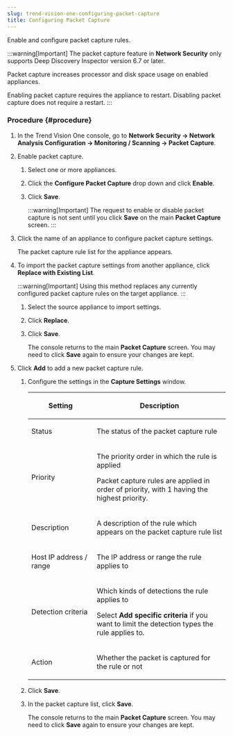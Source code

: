 ```yaml
---
slug: trend-vision-one-configuring-packet-capture
title: Configuring Packet Capture
---
```


Enable and configure packet capture rules.

:::warning[Important]
The packet capture feature in **Network Security** only supports Deep Discovery Inspector version 6.7 or later.

Packet capture increases processor and disk space usage on enabled appliances.

Enabling packet capture requires the appliance to restart. Disabling packet capture does not require a restart.
:::

### Procedure {#procedure}

1.  In the Trend Vision One console, go to **Network Security → Network Analysis Configuration → Monitoring / Scanning → Packet Capture**.

2.  Enable packet capture.

    1.  Select one or more appliances.

    2.  Click the **Configure Packet Capture** drop down and click **Enable**.

    3.  Click **Save**.

        :::warning[Important]
        The request to enable or disable packet capture is not sent until you click **Save** on the main **Packet Capture** screen.
        :::

3.  Click the name of an appliance to configure packet capture settings.

    The packet capture rule list for the appliance appears.

4.  To import the packet capture settings from another appliance, click **Replace with Existing List**.

    :::warning[Important]
    Using this method replaces any currently configured packet capture rules on the target appliance.
    :::

    1.  Select the source appliance to import settings.

    2.  Click **Replace**.

    3.  Click **Save**.

        The console returns to the main **Packet Capture** screen. You may need to click **Save** again to ensure your changes are kept.

5.  Click **Add** to add a new packet capture rule.

    1.  Configure the settings in the **Capture Settings** window.

        <table>
        <colgroup>
        <col style="width: 33%" />
        <col style="width: 67%" />
        </colgroup>
        <thead>
        <tr>
        <th><p>Setting</p></th>
        <th><p>Description</p></th>
        </tr>
        </thead>
        <tbody>
        <tr>
        <td><p>Status</p></td>
        <td><p>The status of the packet capture rule</p></td>
        </tr>
        <tr>
        <td><p>Priority</p></td>
        <td><p>The priority order in which the rule is applied</p>
        <p>Packet capture rules are applied in order of priority, with 1 having the highest priority.</p></td>
        </tr>
        <tr>
        <td><p>Description</p></td>
        <td><p>A description of the rule which appears on the packet capture rule list</p></td>
        </tr>
        <tr>
        <td><p>Host IP address / range</p></td>
        <td><p>The IP address or range the rule applies to</p></td>
        </tr>
        <tr>
        <td><p>Detection criteria</p></td>
        <td><p>Which kinds of detections the rule applies to</p>
        <p>Select <strong>Add specific criteria</strong> if you want to limit the detection types the rule applies to.</p></td>
        </tr>
        <tr>
        <td><p>Action</p></td>
        <td><p>Whether the packet is captured for the rule or not</p></td>
        </tr>
        </tbody>
        </table>

    2.  Click **Save**.

    3.  In the packet capture list, click **Save**.

        The console returns to the main **Packet Capture** screen. You may need to click **Save** again to ensure your changes are kept.
